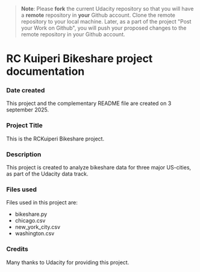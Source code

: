 >**Note**: Please **fork** the current Udacity repository so that you will have a **remote** repository in **your** Github account. Clone the remote repository to your local machine. Later, as a part of the project "Post your Work on Github", you will push your proposed changes to the remote repository in your Github account.

# RC Kuiperi Bikeshare project documentation

### Date created
This project and the complementary README file are created on 3 september 2025. 

### Project Title
This is the RCKuiperi Bikeshare project.

### Description
This project is created to analyze bikeshare data for three major US-cities, as part of the Udacity data track.

### Files used
Files used in this project are:
- bikeshare.py
- chicago.csv
- new_york_city.csv
- washington.csv

### Credits
Many thanks to Udacity for providing this project.

